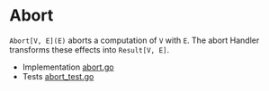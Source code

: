 # Abort

`Abort[V, E](E)` aborts a computation of `V` with `E`.
The abort Handler transforms these effects into `Result[V, E]`.

- Implementation [abort.go](https://github.com/vic/fx.go/blob/main/abort/abort.go)
- Tests [abort_test.go](https://github.com/vic/fx.go/blob/main/abort/abort_test.go)
